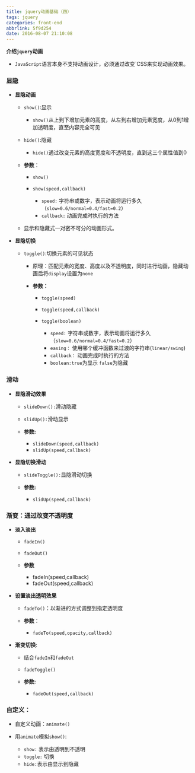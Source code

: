 ```yaml
---
title: jquery动画基础（四）
tags: jquery
categories: front-end
abbrlink: 5f9d254
date: 2016-08-07 21:10:08
---
```


**介绍`jquery`动画**
- `JavaScript`语言本身不支持动画设计，必须通过改变`CSS来实现动画效果。
<!--more-->
### 显隐

- **显隐动画**

  - `show()`:显示
	- `show()`从上到下增加元素的高度，从左到右增加元素宽度，从0到1增加透明度，直至内容完全可见

  - `hide()`:隐藏
    - `hide()`通过改变元素的高度宽度和不透明度，直到这三个属性值到0
	
  - **参数**：
	- `show()`
	- `show(speed,callback)`
	
      - `speed:` 字符串或数字，表示动画将运行多久（`slow=0.6/normal=0.4/fast=0.2`）
      - `callback:` 动画完成时执行的方法

  - 显示和隐藏式一对密不可分的动画形式。

- **显隐切换**

  - `toggle()`:切换元素的可见状态

    - 原理：匹配元素的宽度、高度以及不透明度，同时进行动画，隐藏动画后将`display`设置为`none`

    - **参数：**
	  - `toggle(speed)`
	  - `toggle(speed,callback)`
	  - `toggle(boolean)`

		- `speed:` 字符串或数字，表示动画将运行多久（`slow=0.6/normal=0.4/fast=0.2`）
		- `easing：` 使用哪个缓冲函数来过渡的字符串(`linear/swing`)
		- `callback：` 动画完成时执行的方法
		- `boolean:true`为显示 `false`为隐藏

### 滑动

- **显隐滑动效果**
	- `slideDown():`滑动隐藏
	- `slidUp():`滑动显示
	
	- **参数:**
	  - `slideDown(speed,callback)`
	  - `slidUp(speed,callback)`

- **显隐切换滑动**
	- `slideToggle():`显隐滑动切换

	- **参数:**
	  - `slidUp(speed,callback)`

### 渐变：通过改变不透明度

- **淡入淡出**
	- `fadeIn()`
	- `fadeOut()`

	- **参数**
		- fadeIn(speed,callback)
		- fadeOut(speed,callback)

- **设置淡出透明效果**
	- `fadeTo()`⁭：以渐进的方式调整到指定透明度

	- **参数**：
	  - `fadeTo(speed,opacity,callback)`

- **渐变切换**:
	- 结合`fadeIn`和`fadeOut`
	- `fadeToggle()`

	- **参数:**
	  - `fadeOut(speed,callback)`

### 自定义：

- 自定义动画：`animate()`	

- 用`animate`模拟`show()`:
	- `show:` 表示由透明到不透明
	- `toggle:` 切换
	- `hide:`表示由显示到隐藏
